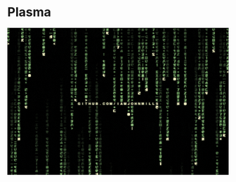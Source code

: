 # Plasma

[![](https://raw.githubusercontent.com/iamjohnmills/plasma/master/screenshot.gif)](https://iamjohnmills.github.io/plasma)
